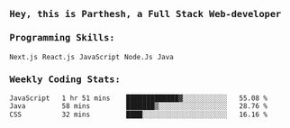 <samp>
    <h3>Hey, this is Parthesh, a Full Stack Web-developer</h3>
    <h3>Programming Skills: </h3>
    <code>Next.js</code> <code>React.js</code> <code>JavaScript</code> <code>Node.Js</code> <code>Java</code>
    <h3>Weekly Coding Stats:</h3>
<!--START_SECTION:waka-->

```txt
JavaScript   1 hr 51 mins    █████████████▓░░░░░░░░░░░   55.08 %
Java         58 mins         ███████▒░░░░░░░░░░░░░░░░░   28.76 %
CSS          32 mins         ████░░░░░░░░░░░░░░░░░░░░░   16.16 %
```

<!--END_SECTION:waka-->
</samp>
